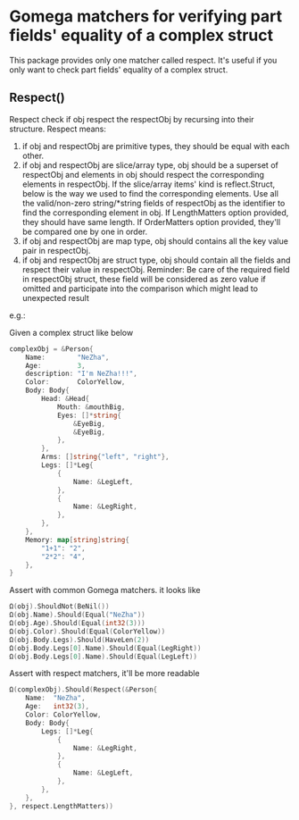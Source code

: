 # Gomega matchers for verifying part fields' equality of a complex struct

This package provides only one matcher called respect. It's useful if you only want to check part fields' equality of a complex struct.

## Respect()

Respect check if obj respect the respectObj by recursing into their structure. Respect means:
1. if obj and respectObj are primitive types, they should be equal with each other.
2. if obj and respectObj are slice/array type, obj should be a superset of respectObj and elements in obj should respect the corresponding elements in respectObj. If the slice/array items' kind is reflect.Struct, below is the way we used to find the corresponding elements.
   Use all the valid/non-zero string/*string fields of respectObj as the identifier to find the corresponding element in obj.
   If LengthMatters option provided, they should have same length. If OrderMatters option provided, they'll be compared one by one in order.
3. if obj and respectObj are map type, obj should contains all the key value pair in respectObj.
4. if obj and respectObj are struct type, obj should contain all the fields and respect their value in respectObj.
   Reminder: Be care of the required field in respectObj struct, these field will be considered as zero value if omitted and participate into the comparison which might lead to unexpected result

e.g.:

Given a complex struct like below

```go
complexObj = &Person{
	Name:        "NeZha",
	Age:         3,
	description: "I'm NeZha!!!",
	Color:       ColorYellow,
	Body: Body{
		Head: &Head{
			Mouth: &mouthBig,
			Eyes: []*string{
				&EyeBig,
				&EyeBig,
			},
		},
		Arms: []string{"left", "right"},
		Legs: []*Leg{
			{
				Name: &LegLeft,
			},
			{
				Name: &LegRight,
			},
		},
	},
	Memory: map[string]string{
		"1+1": "2",
		"2*2": "4",
	},
}
```

Assert with common Gomega matchers. it looks like

```go
Ω(obj).ShouldNot(BeNil())
Ω(obj.Name).Should(Equal("NeZha"))
Ω(obj.Age).Should(Equal(int32(3)))
Ω(obj.Color).Should(Equal(ColorYellow))
Ω(obj.Body.Legs).Should(HaveLen(2))
Ω(obj.Body.Legs[0].Name).Should(Equal(LegRight))
Ω(obj.Body.Legs[0].Name).Should(Equal(LegLeft))
```

Assert with respect matchers, it'll be more readable

```go
Ω(complexObj).Should(Respect(&Person{
	Name:  "NeZha",
	Age:   int32(3),
	Color: ColorYellow,
	Body: Body{
		Legs: []*Leg{
		    {
			    Name: &LegRight,
		    },
		    {
			    Name: &LegLeft,
		    },
		},
	},
}, respect.LengthMatters))
```
